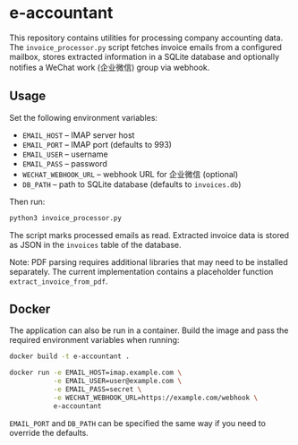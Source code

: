 # e-accountant

This repository contains utilities for processing company accounting
data. The `invoice_processor.py` script fetches invoice emails from a
configured mailbox, stores extracted information in a SQLite database
and optionally notifies a WeChat work (企业微信) group via webhook.

## Usage

Set the following environment variables:

- `EMAIL_HOST` – IMAP server host
- `EMAIL_PORT` – IMAP port (defaults to 993)
- `EMAIL_USER` – username
- `EMAIL_PASS` – password
- `WECHAT_WEBHOOK_URL` – webhook URL for 企业微信 (optional)
- `DB_PATH` – path to SQLite database (defaults to `invoices.db`)

Then run:

```bash
python3 invoice_processor.py
```

The script marks processed emails as read. Extracted invoice data is
stored as JSON in the `invoices` table of the database.

Note: PDF parsing requires additional libraries that may need to be
installed separately. The current implementation contains a placeholder
function `extract_invoice_from_pdf`.

## Docker

The application can also be run in a container. Build the image and pass
the required environment variables when running:

```bash
docker build -t e-accountant .

docker run -e EMAIL_HOST=imap.example.com \
           -e EMAIL_USER=user@example.com \
           -e EMAIL_PASS=secret \
           -e WECHAT_WEBHOOK_URL=https://example.com/webhook \
           e-accountant
```

`EMAIL_PORT` and `DB_PATH` can be specified the same way if you need to
override the defaults.
